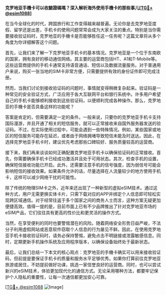 **克罗地亚手機卡可以收驗證碼嗎？深入解析海外使用手機卡的那些事儿[[TG💪+ @esim1088](https://t.me/s/esim1088)]**

在当今全球化的时代，跨国旅行和工作变得越来越普遍。无论你是去克罗地亚度假、留学还是出差，手机卡的使用问题常常会成为大家关注的重点。特别是当你需要接收验证码时，克罗地亚的手機卡是否能够胜任这一任务呢？这篇文章将从多个角度为你详细解答这个问题。

首先，让我们来了解一下克罗地亚手机卡的基本情况。克罗地亚是一个位于东南欧的国家，拥有良好的移动通信网络。其主要的运营商包括HT、A1和T-Mobile等。这些运营商提供的手机卡通常支持语音通话、短信以及数据流量服务。对于普通用户来说，购买一张当地的SIM卡非常方便，只需要提供有效的身份证件即可完成注册。

然而，当我们讨论到接收验证码的问题时，事情就变得稍微复杂起来。验证码是一种常见的安全验证方式，广泛应用于各大互联网平台和银行系统中。许多用户希望自己的手机卡能够顺利接收到这些验证码，以便顺利完成各种操作。那么，克罗地亚的手機卡是否具备这样的功能呢？

答案是肯定的，但需要满足一定的条件。一般来说，只要你的克罗地亚手机卡支持国际漫游，并且开通了相关的短信服务，就可以正常接收来自国外服务器发送的验证码。不过，在实际使用过程中，可能会遇到一些特殊情况。例如，某些国家或地区的短信服务可能存在延迟，或者由于网络拥堵导致短信未能及时送达。因此，在选择克罗地亚手机卡时，建议优先考虑那些口碑较好、服务质量较高的运营商。

接下来，我们再来谈谈如何正确配置克罗地亚手机卡以确保验证码的正常接收。首先，你需要确保手机卡已经成功激活并且处于可用状态。其次，检查手机的设置，确保短信接收功能已开启。此外，还需要注意手机的信号强度，因为弱信号可能会影响短信的接收效果。如果条件允许的话，尽量选择在人流量较少的地方使用手机卡，这样可以减少网络干扰的可能性。

除了传统的物理SIM卡之外，近年来还出现了一种新型的虚拟eSIM技术。通过这种方式，用户无需更换实体卡片，只需下载对应的APP并绑定个人信息即可轻松实现跨区域通信。对于经常往返于多个国家之间的商务人士而言，这种方案无疑更加便捷高效。值得一提的是，目前市面上已有不少品牌推出了针对克罗地亚市场的eSIM产品，它们往往具有更高的性价比和更灵活的操作方式。

当然，在享受便利的同时也要警惕潜在的风险。随着网络安全形势日益严峻，不法分子利用虚假网站或恶意软件窃取个人信息的行为屡见不鲜。因此，在使用克罗地亚手机卡接收验证码时，请务必保持警惕，避免点击不明链接或泄露敏感信息。同时，定期更新手机操作系统及应用程序版本，以确保设备始终处于最新状态。

最后，让我们总结一下本文的核心观点：克罗地亚的手機卡确实可以用来接收验证码，但前提是要保证手机卡的质量和服务水平足够优秀。如果你打算前往克罗地亚旅游或居住，不妨提前做好功课，挑选一家信誉良好的运营商。同时，也可以尝试新兴的eSIM技术，体验更加现代化的通信方式。无论采用哪种方法，都要牢记保护个人隐私的重要性，让每一次通信都更加安心可靠。

[[TG💪+ @esim1088](https://t.me/s/esim1088) ![Image](https://i.postimg.cc/4NQfJmqS/Snipaste-2025-05-13-00-14-12.png)]